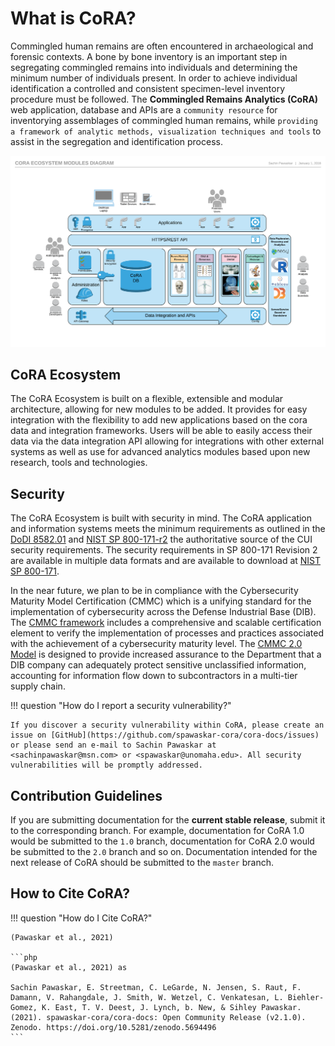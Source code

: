 # What is CoRA?
Commingled human remains are often encountered in archaeological and forensic contexts. A bone by bone inventory is an important step in segregating commingled remains into individuals and determining the minimum number of individuals present. In order to achieve individual identification a controlled and consistent specimen-level inventory procedure must be followed. The **Commingled Remains Analytics (CoRA)** web application, database and APIs are a `community resource` for inventorying assemblages of commingled human remains, while `providing a framework of analytic methods, visualization techniques and tools` to assist in the segregation and identification process.

![CoRA Ecosystem Architecture](assets/images/architecture/Cora-Ecosystem-Modules-Diagram.png)

## CoRA Ecosystem
The CoRA Ecosystem is built on a flexible, extensible and modular architecture, allowing for new modules to be added. It provides for easy integration with the flexibility to add new applications based on the cora data and integration frameworks. Users will be able to easily access their data via the data integration API allowing for integrations with other external systems as well as use for advanced analytics modules based upon new research, tools and technologies.

## Security
The CoRA Ecosystem is built with security in mind. The CoRA application and information systems meets the minimum requirements as outlined in the [DoDI 8582.01]( https://fas.org/irp/doddir/dod/i8582_01.pdf) and [NIST SP 800-171-r2](https://nvlpubs.nist.gov/nistpubs/SpecialPublications/NIST.SP.800-171r2.pdf) the authoritative source of the CUI security requirements. The security requirements in SP 800-171 Revision 2 are available in multiple data formats and are available to download at [NIST SP 800-171](https://csrc.nist.gov/publications/detail/sp/800-171/rev-2/final). 

In the near future, we plan to be in compliance with the Cybersecurity Maturity Model Certification (CMMC) which is a unifying standard for the implementation of cybersecurity across the Defense Industrial Base (DIB). The [CMMC framework](https://dodcio.defense.gov/CMMC/) includes a comprehensive and scalable certification element to verify the implementation of processes and practices associated with the achievement of a cybersecurity maturity level. The [CMMC 2.0 Model](https://dodcio.defense.gov/Portals/0/Documents/CMMC/ModelOverview_V2.0_FINAL2_20211202_508.pdf) is designed to provide increased assurance to the Department that a DIB company can adequately protect sensitive unclassified information, accounting for information flow down to subcontractors in a multi-tier supply chain.

!!! question "How do I report a security vulnerability?"

    If you discover a security vulnerability within CoRA, please create an issue on [GitHub](https://github.com/spawaskar-cora/cora-docs/issues) or please send an e-mail to Sachin Pawaskar at <sachinpawaskar@msn.com> or <spawaskar@unomaha.edu>. All security vulnerabilities will be promptly addressed.

## Contribution Guidelines

If you are submitting documentation for the **current stable release**, submit it to the corresponding branch. For example, documentation for CoRA 1.0 would be submitted to the `1.0` branch, documentation for CoRA 2.0 would be submitted to the `2.0` branch and so on. Documentation intended for the next release of CoRA should be submitted to the `master` branch.

## How to Cite CoRA?

!!! question "How do I Cite CoRA?"

    (Pawaskar et al., 2021)

    ```php
    (Pawaskar et al., 2021) as
        
    Sachin Pawaskar, E. Streetman, C. LeGarde, N. Jensen, S. Raut, F. Damann, V. Rahangdale, J. Smith, W. Wetzel, C. Venkatesan, L. Biehler-Gomez, K. East, T. V. Deest, J. Lynch, b. New, & Sihley Pawaskar. (2021). spawaskar-cora/cora-docs: Open Community Release (v2.1.0). Zenodo. https://doi.org/10.5281/zenodo.5694496
    ```